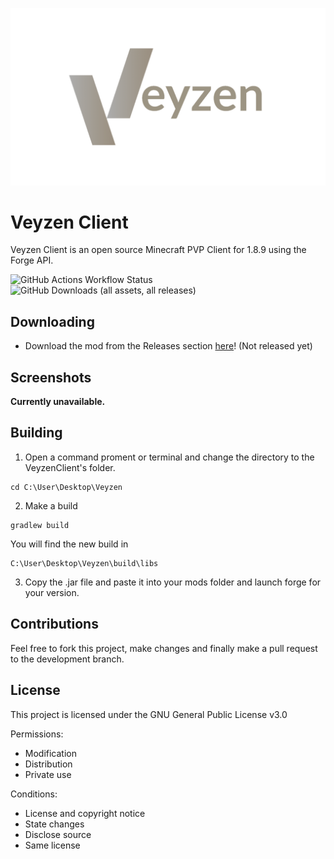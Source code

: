 ![Logo](/screenshots/Logo.png)

# Veyzen Client
Veyzen Client is an open source Minecraft PVP Client for 1.8.9 using the Forge API.

![GitHub Actions Workflow Status](https://img.shields.io/github/actions/workflow/status/Arctyll/Veyzen/build.yml)
![GitHub Downloads (all assets, all releases)](https://img.shields.io/github/downloads/Arctyll/Veyzen/total)

## Downloading
- Download the mod from the Releases section [here](https://github.com/Arctyll/Veyzen/releases)! (Not released yet)

## Screenshots

**Currently unavailable.**

## Building
1. Open a command proment or terminal and change the directory to the VeyzenClient's folder.
```
cd C:\User\Desktop\Veyzen
```
2. Make a build
```
gradlew build
```
You will find the new build in
```
C:\User\Desktop\Veyzen\build\libs
```
3. Copy the .jar file and paste it into your mods folder and launch forge for your version.

## Contributions
Feel free to fork this project, make changes and finally make a pull request to the development branch.

## License
This project is licensed under the GNU General Public License v3.0

Permissions:
- Modification 
- Distribution 
- Private use

Conditions:
- License and copyright notice
- State changes 
- Disclose source
- Same license 
